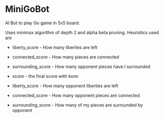 # MiniGoBot
AI Bot to play Go game in  5x5 board.

Uses minimax algorithm of depth 2 and alpha beta pruning. Heuristics used are 
 - liberty_score - How many liberties are left 
 - connected_score - How many pieces are connected
 - surrounding_score - How many opponent pieces have I surrounded
 
 - score - the final score with komi

 - liberty_score - How many opponent liberties are left
 - connected_score - How many opponent pieces are connected
 - surrounding_score - How many of my pieces are surrounded by opponent

